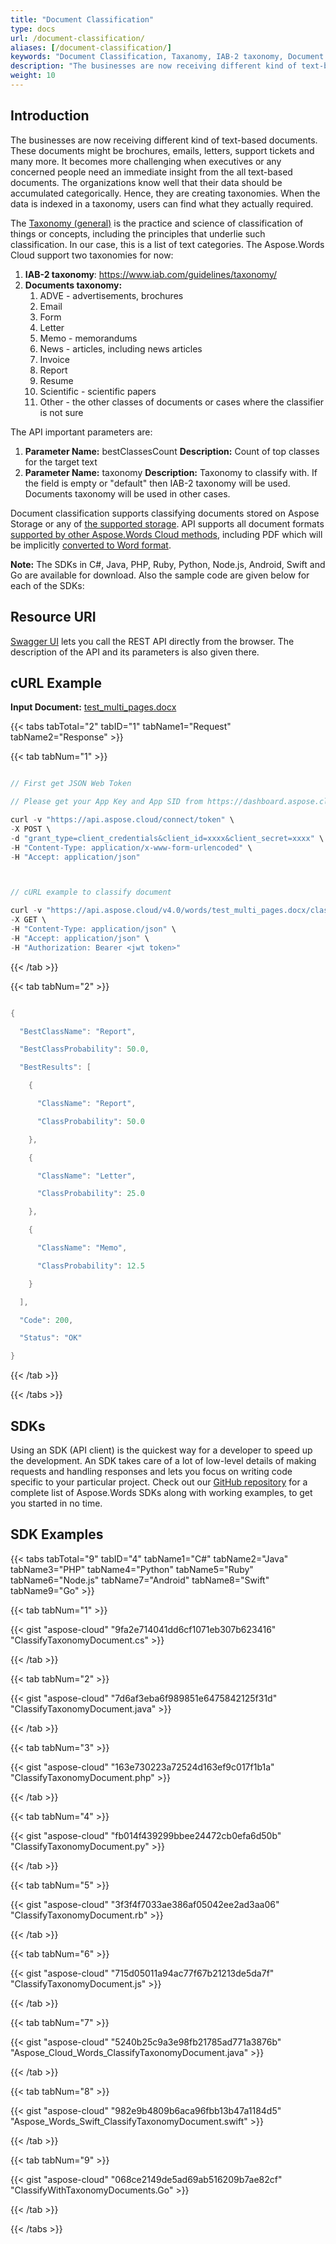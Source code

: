 ```yaml
---
title: "Document Classification"
type: docs
url: /document-classification/
aliases: [/document-classification/]
keywords: "Document Classification, Taxanomy, IAB-2 taxonomy, Document Taxonomy, Word, Microsoft Word, Java, .NET, PHP, Ruby, Python, NodeJS, Swift, Android ,Go"
description: "The businesses are now receiving different kind of text-based documents. These documents might be brochures, emails, letters, support tickets and many more. It becomes more challenging when executives or any concerned people need an immediate insight from the all text-based documents. The organizations know well that their data should be accumulated categorically. Hence, they are creating taxonomies. When the data is indexed in a taxonomy, users can find what they actually required.The Taxonomy (general) is the practice and science of classification of things or concepts, including the principles that underlie such classification. In our case, this is a list of text categories. The Aspose.Words Cloud support two taxonomies for now: IAB-2 taxonomy: Documents taxonomy:ADVE - advertisements, brochuresEmailFormLetterMemo - memorandumsNews - articles, including news articlesInvoiceReportResumeScientific - scientific papersOther - the other classes of documents or cases where the classifier is not sure"
weight: 10
---
```


## **Introduction**
The businesses are now receiving different kind of text-based documents. These documents might be brochures, emails, letters, support tickets and many more. It becomes more challenging when executives or any concerned people need an immediate insight from the all text-based documents. The organizations know well that their data should be accumulated categorically. Hence, they are creating taxonomies. When the data is indexed in a taxonomy, users can find what they actually required.

The [Taxonomy (general)](https://en.wikipedia.org/wiki/Taxonomy_\(general\)) is the practice and science of classification of things or concepts, including the principles that underlie such classification. In our case, this is a list of text categories. The Aspose.Words Cloud support two taxonomies for now:

1. **IAB-2 taxonomy**: <https://www.iab.com/guidelines/taxonomy/>
1. **Documents taxonomy:**
   1. ADVE - advertisements, brochures
   1. Email
   1. Form
   1. Letter
   1. Memo - memorandums
   1. News - articles, including news articles
   1. Invoice
   1. Report
   1. Resume
   1. Scientific - scientific papers
   1. Other - the other classes of documents or cases where the classifier is not sure

The API important parameters are:

1. **Parameter Name:** bestClassesCount
   **Description:** Count of top classes for the target text
1. **Parameter Name:** taxonomy
   **Description:** Taxonomy to classify with. If the field is empty or "default" then IAB-2 taxonomy will be used. Documents taxonomy will be used in other cases.

Document classification supports classifying documents stored on Aspose Storage or any of [the supported storage](https://docs.aspose.cloud/display/storagecloud/How+to+Configure+3rd+Party+Cloud+Storages). API supports all document formats [supported by other Aspose.Words Cloud methods](https://products.aspose.cloud/words/cloud), including PDF which will be implicitly [converted to Word format](/convert-pdf-document-to-word/).

**Note:** The SDKs in C#, Java, PHP, Ruby, Python, Node.js, Android, Swift and Go are available for download. Also the sample code are given below for each of the SDKs:
## **Resource URI**
[Swagger UI](https://apireference.aspose.cloud/words/#/Classification/ClassifyDocument) lets you call the REST API directly from the browser. The description of the API and its parameters is also given there.
## **cURL Example**
**Input Document:** [test_multi_pages.docx](attachments/884752/1180129.docx)

{{< tabs tabTotal="2" tabID="1" tabName1="Request" tabName2="Response" >}}

{{< tab tabNum="1" >}}

```java

// First get JSON Web Token

// Please get your App Key and App SID from https://dashboard.aspose.cloud/#/apps. Kindly place App Key in "client_secret" and App SID in "client_id" argument.

curl -v "https://api.aspose.cloud/connect/token" \
-X POST \
-d "grant_type=client_credentials&client_id=xxxx&client_secret=xxxx" \
-H "Content-Type: application/x-www-form-urlencoded" \
-H "Accept: application/json"



// cURL example to classify document

curl -v "https://api.aspose.cloud/v4.0/words/test_multi_pages.docx/classify?bestClassesCount=3&taxonomy=documents" \
-X GET \
-H "Content-Type: application/json" \
-H "Accept: application/json" \
-H "Authorization: Bearer <jwt token>"

```

{{< /tab >}}

{{< tab tabNum="2" >}}

```java

{

  "BestClassName": "Report",

  "BestClassProbability": 50.0,

  "BestResults": [

    {

      "ClassName": "Report",

      "ClassProbability": 50.0

    },

    {

      "ClassName": "Letter",

      "ClassProbability": 25.0

    },

    {

      "ClassName": "Memo",

      "ClassProbability": 12.5

    }

  ],

  "Code": 200,

  "Status": "OK"

}

```

{{< /tab >}}

{{< /tabs >}}
## **SDKs**
Using an SDK (API client) is the quickest way for a developer to speed up the development. An SDK takes care of a lot of low-level details of making requests and handling responses and lets you focus on writing code specific to your particular project. Check out our [GitHub repository](https://github.com/aspose-words-cloud) for a complete list of Aspose.Words SDKs along with working examples, to get you started in no time.
## **SDK Examples**
{{< tabs tabTotal="9" tabID="4" tabName1="C#" tabName2="Java" tabName3="PHP" tabName4="Python" tabName5="Ruby" tabName6="Node.js" tabName7="Android" tabName8="Swift" tabName9="Go" >}}

{{< tab tabNum="1" >}}

{{< gist "aspose-cloud" "9fa2e714041dd6cf1071eb307b623416" "ClassifyTaxonomyDocument.cs" >}}

{{< /tab >}}

{{< tab tabNum="2" >}}

{{< gist "aspose-cloud" "7d6af3eba6f989851e6475842125f31d" "ClassifyTaxonomyDocument.java" >}}

{{< /tab >}}

{{< tab tabNum="3" >}}

{{< gist "aspose-cloud" "163e730223a72524d163ef9c017f1b1a" "ClassifyTaxonomyDocument.php" >}}

{{< /tab >}}

{{< tab tabNum="4" >}}

{{< gist "aspose-cloud" "fb014f439299bbee24472cb0efa6d50b" "ClassifyTaxonomyDocument.py" >}}

{{< /tab >}}

{{< tab tabNum="5" >}}

{{< gist "aspose-cloud" "3f3f4f7033ae386af05042ee2ad3aa06" "ClassifyTaxonomyDocument.rb" >}}

{{< /tab >}}

{{< tab tabNum="6" >}}

{{< gist "aspose-cloud" "715d05011a94ac77f67b21213de5da7f" "ClassifyTaxonomyDocument.js" >}}

{{< /tab >}}

{{< tab tabNum="7" >}}

{{< gist "aspose-cloud" "5240b25c9a3e98fb21785ad771a3876b" "Aspose_Cloud_Words_ClassifyTaxonomyDocument.java" >}}

{{< /tab >}}

{{< tab tabNum="8" >}}

{{< gist "aspose-cloud" "982e9b4809b6aca96fbb13b47a1184d5" "Aspose_Words_Swift_ClassifyTaxonomyDocument.swift" >}}

{{< /tab >}}

{{< tab tabNum="9" >}}

{{< gist "aspose-cloud" "068ce2149de5ad69ab516209b7ae82cf" "ClassifyWithTaxonomyDocuments.Go" >}}

{{< /tab >}}

{{< /tabs >}}

